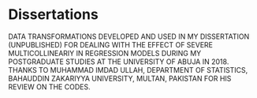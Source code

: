# Dissertations
DATA TRANSFORMATIONS DEVELOPED AND USED IN MY DISSERTATION (UNPUBLISHED) FOR DEALING WITH THE EFFECT OF SEVERE MULTICOLLINEARIY IN REGRESSION MODELS
DURING MY POSTGRADUATE STUDIES AT THE UNIVERSITY OF ABUJA IN 2018. THANKS TO MUHAMMAD IMDAD ULLAH, DEPARTMENT OF STATISTICS,
BAHAUDDIN ZAKARIYYA UNIVERSITY, MULTAN, PAKISTAN FOR HIS REVIEW ON THE CODES.
